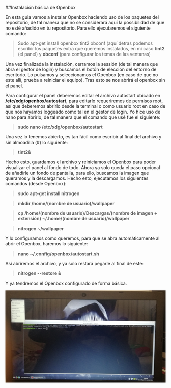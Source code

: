 ##Instalación básica de Openbox 

En esta guia vamos a instalar Openbox haciendo uso de los paquetes del repositorio, de tal manera que no se considerará aquí la possibilidad de que no esté añadido en tu repositorio. Para ello ejecutaremos el siguiente comando:
>Sudo apt-get install openbox tint2 obconf (aquí detras podemos escribir los paquetes extra que queremos instalados, en mi caso **tint2** (el panel) y **obconf** (para configurar los temas de las ventanas)

Una vez finalizada la instalación, cerramos la sessión (de tal manera que abra el gestor de login) y buscamos el botón de elección del entorno de escritorio. Lo pulsamos y seleccionamos el Openbox (en caso de que no este allí, prueba a reiniciar el equipo). Tras esto se nos abrirá el openbox sin el panel.

Para configurar el panel deberemos editar el archivo autostart ubicado en **/etc/xdg/openbox/autostart**, para editarlo requeriremos de permisos root, así que deberemos abrirlo desde la terminal o como usuario root en caso de que nos hayamos loggeado como tal en el gestor de login. Yo hice uso de nano para abrirlo, de tal manera que el comando que usé fue el siguiente:
>**sudo nano /etc/xdg/openbox/autostart**

Una vez lo tenemos abierto, es tan fácil como escribir al final del archivo y sin almoadilla (#) lo siguiente:
>**tint2&**

Hecho esto, guardamos el archivo y reiniciamos el Openbox para poder visualizar el panel al fondo de todo. Ahora ya solo queda el paso opcional de añadirle un fondo de pantalla, para ello, buscamos la imagen que queramos y la descargamos. Hecho esto, ejecutamos los siguientes comandos (desde Openbox):
>**sudo apt-get install nitrogen**

>**mkdir /home/(nombre de usuario)/wallpaper**

>**cp /home/(nombre de usuario)/Descargas/(nombre de imagen + extensión) ~/.home/(nombre de usuario)/wallpaper**

>**nitrogen ~/wallpaper**

Y lo configuramos como queremos, para que se abra automáticamente al abrir el Openbox, haremos lo siguiente:
>**nano ~/.config/openbox/autostart.sh**

Así abriremos el archivo, y ya solo restará pegarle al final de este:
>**nitrogen --restore &**

Y ya tendremos el Openbox configurado de forma básica.

<img src="https://github.com/Ms0la/M01/blob/master/Linux/Openbox/IMG_20181104_181445.jpg">



